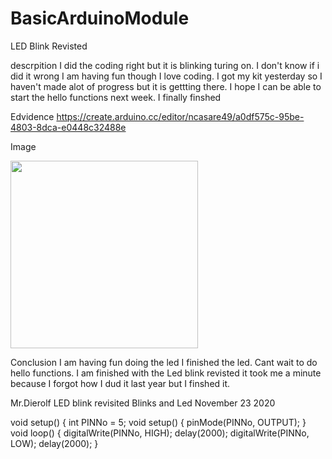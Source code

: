 # BasicArduinoModule


LED Blink Revisted


descrpition
I did the coding right but it is blinking  turing on. I don't know if i did it wrong I am having fun though I love coding. I got my kit yesterday so I haven't made alot of progress but it is gettting there. I hope I can be able to start the hello functions next week. I finally finshed


Edvidence
https://create.arduino.cc/editor/ncasare49/a0df575c-95be-4803-8dca-e0448c32488e



Image

<img src="Images/Ledblinkrevisited.png" width="300">





Conclusion
I am having fun doing the led I finished the led. Cant wait to do hello functions. I am finished with the Led blink revisted it took me a minute because I forgot how I dud it last year but I finshed it.



Mr.Dierolf LED blink revisited
Blinks and Led
November 23 2020

void setup() {
int PINNo = 5;
void setup() {
  pinMode(PINNo, OUTPUT);
}
void loop() {
  digitalWrite(PINNo, HIGH);
  delay(2000);
  digitalWrite(PINNo, LOW);
  delay(2000);
}





